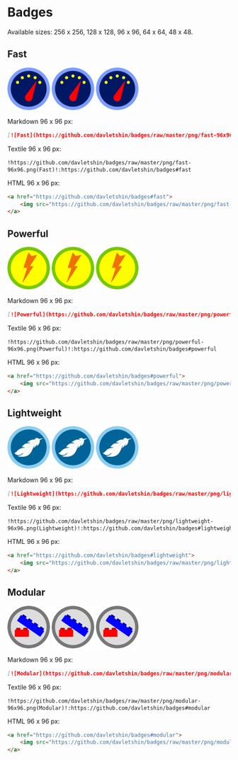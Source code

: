 # Badges
Available sizes: 256 x 256, 128 x 128, 96 x 96, 64 x 64, 48 x 48.

## Fast
![Fast](png/fast-96x96.png)
![Fast](png/fast-96x96.png)
![Fast](png/fast-96x96.png)

Markdown 96 x 96 px:
```markdown
[![Fast](https://github.com/davletshin/badges/raw/master/png/fast-96x96.png)](https://github.com/davletshin/badges#fast)
```

Textile 96 x 96 px:
```
!https://github.com/davletshin/badges/raw/master/png/fast-96x96.png(Fast)!:https://github.com/davletshin/badges#fast
```

HTML 96 x 96 px:
```html
<a href="https://github.com/davletshin/badges#fast">
    <img src="https://github.com/davletshin/badges/raw/master/png/fast-96x96.png" alt="Fast">
</a>
```

## Powerful
![Powerful](png/powerful-96x96.png)
![Powerful](png/powerful-96x96.png)
![Powerful](png/powerful-96x96.png)

Markdown 96 x 96 px:
```markdown
[![Powerful](https://github.com/davletshin/badges/raw/master/png/powerful-96x96.png)](https://github.com/davletshin/badges#powerful)
```

Textile 96 x 96 px:
```
!https://github.com/davletshin/badges/raw/master/png/powerful-96x96.png(Powerful)!:https://github.com/davletshin/badges#powerful
```

HTML 96 x 96 px:
```html
<a href="https://github.com/davletshin/badges#powerful">
    <img src="https://github.com/davletshin/badges/raw/master/png/powerful-96x96.png" alt="Powerful">
</a>
```

## Lightweight
![Lightweight](png/lightweight-96x96.png)
![Lightweight](png/lightweight-96x96.png)
![Lightweight](png/lightweight-96x96.png)

Markdown 96 x 96 px:
```markdown
[![Lightweight](https://github.com/davletshin/badges/raw/master/png/lightweight-96x96.png)](https://github.com/davletshin/badges#lightweight)
```

Textile 96 x 96 px:
```
!https://github.com/davletshin/badges/raw/master/png/lightweight-96x96.png(Lightweight)!:https://github.com/davletshin/badges#lightweight
```

HTML 96 x 96 px:
```html
<a href="https://github.com/davletshin/badges#lightweight">
    <img src="https://github.com/davletshin/badges/raw/master/png/lightweight-96x96.png" alt="Lightweight">
</a>
```

## Modular
![Modular](png/modular-96x96.png)
![Modular](png/modular-96x96.png)
![Modular](png/modular-96x96.png)

Markdown 96 x 96 px:
```markdown
[![Modular](https://github.com/davletshin/badges/raw/master/png/modular-96x96.png)](https://github.com/davletshin/badges#modular)
```

Textile 96 x 96 px:
```
!https://github.com/davletshin/badges/raw/master/png/modular-96x96.png(Modular)!:https://github.com/davletshin/badges#modular
```

HTML 96 x 96 px:
```html
<a href="https://github.com/davletshin/badges#modular">
    <img src="https://github.com/davletshin/badges/raw/master/png/modular-96x96.png" alt="Modular">
</a>
```
